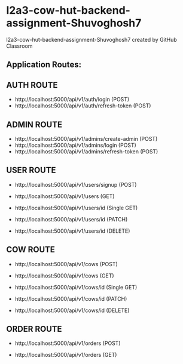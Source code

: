 # l2a3-cow-hut-backend-assignment-Shuvoghosh7
l2a3-cow-hut-backend-assignment-Shuvoghosh7 created by GitHub Classroom

## Application Routes:

## AUTH ROUTE
* http://localhost:5000/api/v1/auth/login (POST)
* http://localhost:5000/api/v1/auth/refresh-token (POST)

## ADMIN ROUTE
* http://localhost:5000/api/v1/admins/create-admin (POST)
* http://localhost:5000/api/v1/admins/login (POST)
* http://localhost:5000/api/v1/admins/refresh-token (POST)

## USER ROUTE
* http://localhost:5000/api/v1/users/signup (POST)

* http://localhost:5000/api/v1/users (GET)

* http://localhost:5000/api/v1/users/id (Single GET)

* http://localhost:5000/api/v1/users/id (PATCH)

* http://localhost:5000/api/v1/users/id (DELETE)

## COW ROUTE
* http://localhost:5000/api/v1/cows (POST)

* http://localhost:5000/api/v1/cows (GET)

* http://localhost:5000/api/v1/cows/id (Single GET)

* http://localhost:5000/api/v1/cows/id (PATCH)

* http://localhost:5000/api/v1/cows/id (DELETE)

## ORDER ROUTE

* http://localhost:5000/api/v1/orders (POST)

* http://localhost:5000/api/v1/orders (GET)



